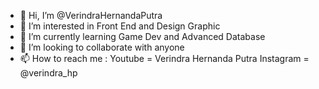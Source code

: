 - 👋 Hi, I’m @VerindraHernandaPutra
- 👀 I’m interested in Front End and Design Graphic
- 🌱 I’m currently learning Game Dev and Advanced Database
- 💞️ I’m looking to collaborate with anyone
- 📫 How to reach me : 
              Youtube   = Verindra Hernanda Putra
              Instagram = @verindra_hp

<!---
VerindraHernandaPutra/VerindraHernandaPutra is a ✨ special ✨ repository because its `README.md` (this file) appears on your GitHub profile.
You can click the Preview link to take a look at your changes.
--->
